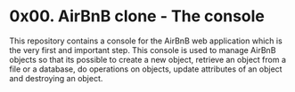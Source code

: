 # 0x00. AirBnB clone - The console

This repository contains a console for the AirBnB web application
which is the very first and important step. This console is used
to manage AirBnB objects so that its possible to create a new object,
retrieve an object from a file or a database, do operations on objects,
update attributes of an object and destroying an object.
